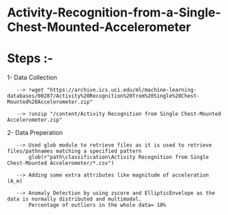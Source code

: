 Activity-Recognition-from-a-Single-Chest-Mounted-Accelerometer
==============================================================
Steps :- 
========
1- Data Collection

       --> !wget "https://archive.ics.uci.edu/ml/machine-learning-databases/00287/Activity%20Recognition%20from%20Single%20Chest-Mounted%20Accelerometer.zip"

       --> !unzip "/content/Activity Recognition from Single Chest-Mounted Accelerometer.zip"

2- Data Preperation

       --> Used glob module to retrieve files as it is used to retrieve files/pathnames matching a specified pattern
           glob(r"path\classification\Activity Recognition from Single Chest-Mounted Accelerometer/*.csv")
       
       --> Adding some extra attributes like magnitude of acceleration (A_m)
       
       --> Anomaly Detection by using zscore and EllipticEnvelope as the data is normally distributed and multimodal.
           Percentage of outliers in the whole data= 10%
       

       

